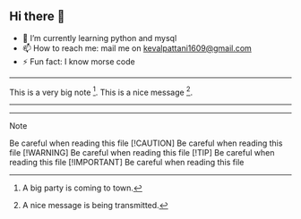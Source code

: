 ## Hi there 👋
- 🌱 I’m currently learning python and mysql
- 📫 How to reach me: mail me on kevalpattani1609@gmail.com
- ⚡ Fun fact: I know morse code 
---
This is a very big note [^1].
This is a nice message [^2].

---

[^1]: A big party is coming to town.
[^2]: A nice message is being transmitted.

---

> [!NOTE]
> Be careful when reading this file
> [!CAUTION]
> Be careful when reading this file
> [!WARNING]
> Be careful when reading this file
> [!TIP]
> Be careful when reading this file
> [!IMPORTANT]
> Be careful when reading this file
